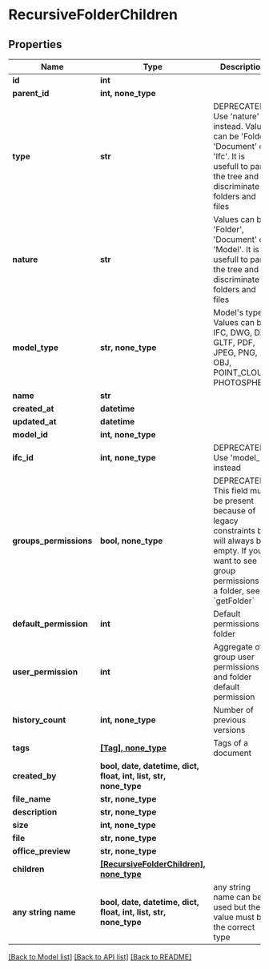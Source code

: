 # RecursiveFolderChildren


## Properties
Name | Type | Description | Notes
------------ | ------------- | ------------- | -------------
**id** | **int** |  | 
**parent_id** | **int, none_type** |  | [readonly] 
**type** | **str** | DEPRECATED: Use &#39;nature&#39; instead. Values can be &#39;Folder&#39;, &#39;Document&#39; or &#39;Ifc&#39;. It is usefull to parse the tree and discriminate folders and files | [readonly] 
**nature** | **str** | Values can be &#39;Folder&#39;, &#39;Document&#39; or &#39;Model&#39;. It is usefull to parse the tree and discriminate folders and files | [readonly] 
**model_type** | **str, none_type** | Model&#39;s type. Values can be IFC, DWG, DXF, GLTF, PDF, JPEG, PNG, OBJ, POINT_CLOUD, PHOTOSPHERE | [readonly] 
**name** | **str** |  | 
**created_at** | **datetime** |  | 
**updated_at** | **datetime** |  | 
**model_id** | **int, none_type** |  | [readonly] 
**ifc_id** | **int, none_type** | DEPRECATED: Use &#39;model_id&#39; instead | [readonly] 
**groups_permissions** | **bool, none_type** | DEPRECATED: This field must be present because of legacy constraints but will always be empty. If you want to see group permissions of a folder, see &#x60;getFolder&#x60; | [readonly] 
**default_permission** | **int** | Default permissions of folder | [readonly] 
**user_permission** | **int** | Aggregate of group user permissions and folder default permission | [readonly] 
**history_count** | **int, none_type** | Number of previous versions | [readonly] 
**tags** | [**[Tag], none_type**](Tag.md) | Tags of a document | [readonly] 
**created_by** | **bool, date, datetime, dict, float, int, list, str, none_type** |  | [optional] 
**file_name** | **str, none_type** |  | [optional] 
**description** | **str, none_type** |  | [optional] 
**size** | **int, none_type** |  | [optional] 
**file** | **str, none_type** |  | [optional] 
**office_preview** | **str, none_type** |  | [optional] 
**children** | [**[RecursiveFolderChildren], none_type**](RecursiveFolderChildren.md) |  | [optional] 
**any string name** | **bool, date, datetime, dict, float, int, list, str, none_type** | any string name can be used but the value must be the correct type | [optional]

[[Back to Model list]](../README.md#documentation-for-models) [[Back to API list]](../README.md#documentation-for-api-endpoints) [[Back to README]](../README.md)


